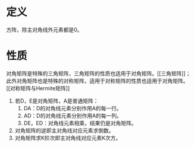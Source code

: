 # 定义
方阵，除主对角线外元素都是0。
# 性质
对角矩阵是特殊的三角矩阵，三角矩阵的性质也适用于对角矩阵。[[三角矩阵]]；此外对角矩阵也是特殊的对称矩阵，适用于对称矩阵的性质也适用于对角矩阵。[[对称矩阵与Hermite矩阵]]
1. 若D，E是对角矩阵，A是普通矩阵：
	1. DA：D的对角线元素分别作用A的每一行。
	2. AD：D的对角线元素分别作用A的每一列。
	3. DE，ED：对角线元素相乘，结果仍是对角矩阵。
2. 对角矩阵的逆即主对角线对应元素求倒数。
3. 对角矩阵求K阶次即主对角线对应元素K次方。

